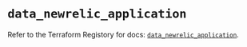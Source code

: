 # `data_newrelic_application`

Refer to the Terraform Registory for docs: [`data_newrelic_application`](https://registry.terraform.io/providers/newrelic/newrelic/3.27.7/docs/data-sources/application).
